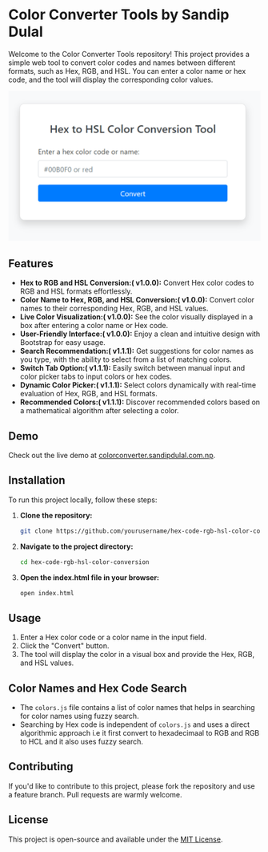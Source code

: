# Color Converter Tools by Sandip Dulal

Welcome to the Color Converter Tools repository! This project provides a simple web tool to convert color codes and names between different formats, such as Hex, RGB, and HSL. You can enter a color name or hex code, and the tool will display the corresponding color values.

![Tool Sample](public/tool_sample.png)

## Features

- **Hex to RGB and HSL Conversion:( v1.0.0):** Convert Hex color codes to RGB and HSL formats effortlessly.
- **Color Name to Hex, RGB, and HSL Conversion:( v1.0.0):** Convert color names to their corresponding Hex, RGB, and HSL values.
- **Live Color Visualization:( v1.0.0):** See the color visually displayed in a box after entering a color name or Hex code.
- **User-Friendly Interface:( v1.0.0):** Enjoy a clean and intuitive design with Bootstrap for easy usage.
- **Search Recommendation:( v1.1.1):** Get suggestions for color names as you type, with the ability to select from a list of matching colors.
- **Switch Tab Option:( v1.1.1):** Easily switch between manual input and color picker tabs to input colors or hex codes.
- **Dynamic Color Picker:( v1.1.1):** Select colors dynamically with real-time evaluation of Hex, RGB, and HSL formats.
- **Recommended Colors:( v1.1.1):** Discover recommended colors based on a mathematical algorithm after selecting a color.



## Demo

Check out the live demo at [colorconverter.sandipdulal.com.np](http://colorconverter.sandipdulal.com.np).

## Installation

To run this project locally, follow these steps:

1. **Clone the repository:**

   ```bash
   git clone https://github.com/yourusername/hex-code-rgb-hsl-color-conversion.git
   ```

2. **Navigate to the project directory:**

   ```bash
   cd hex-code-rgb-hsl-color-conversion
   ```

3. **Open the index.html file in your browser:**

   ```bash
   open index.html
   ```

## Usage

1. Enter a Hex color code or a color name in the input field.
2. Click the "Convert" button.
3. The tool will display the color in a visual box and provide the Hex, RGB, and HSL values.

## Color Names and Hex Code Search

- The `colors.js` file contains a list of color names that helps in searching for color names using fuzzy search.
- Searching by Hex code is independent of `colors.js` and uses a direct algorithmic approach i.e it first convert to hexadecimaal to RGB and RGB to HCL and it also uses fuzzy search.

## Contributing

If you'd like to contribute to this project, please fork the repository and use a feature branch. Pull requests are warmly welcome.

## License

This project is open-source and available under the [MIT License](LICENSE).
